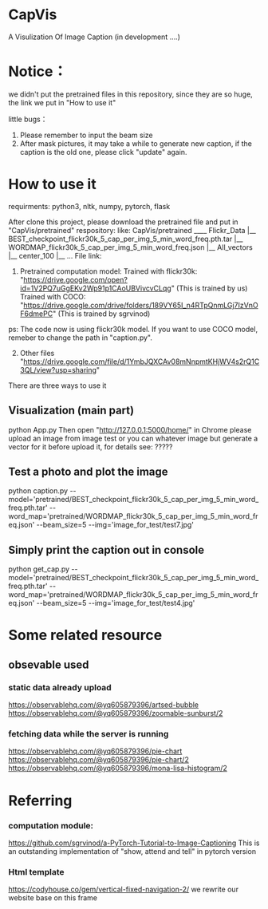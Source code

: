 # CapVis
A Visulization Of Image Caption
(in development ....)

# Notice：
we didn't put the pretrained files in this repository, since they are so huge, the link we put in "How to use it"

little bugs：
1. Please remember to input the beam size
2. After mask pictures, it may take a while to generate new caption, if the caption is the old one, please click "update" again.


# How to use it
requirments: python3,  nltk, numpy, pytorch, flask

After clone this project, please download the pretrained file and put in "CapVis/pretrained" respository:
like:
CapVis/pretrained ____  Flickr_Data
		   |__  BEST_checkpoint_flickr30k_5_cap_per_img_5_min_word_freq.pth.tar
		   |__  WORDMAP_flickr30k_5_cap_per_img_5_min_word_freq.json
		   |__  All_vectors
		   |__  center_100
		   |__  ...
File link:
1. Pretrained computation model:
Trained with flickr30k: "https://drive.google.com/open?id=1V2PQ7uGgEKv2Wp91p1CAoUBVivcvCLqg"    (This is trained by us)
Trained with COCO: "https://drive.google.com/drive/folders/189VY65I_n4RTpQnmLGj7IzVnOF6dmePC"   (This is trained by sgrvinod) 

ps: The code now is using flickr30k model.  If you want to use COCO model, remeber to change the path in "caption.py".

2. Other files
"https://drive.google.com/file/d/1YmbJQXCAv08mNnpmtKHjWV4s2rQ1C3QL/view?usp=sharing"

 
There are three ways to use it 
## Visualization (main part)
python App.py
Then open "http://127.0.0.1:5000/home/" in Chrome
please upload an image from image test or you can whatever image but generate a vector for it before upload it, for details see:
?????

## Test a photo and plot the image
python caption.py --model='pretrained/BEST_checkpoint_flickr30k_5_cap_per_img_5_min_word_freq.pth.tar' --word_map='pretrained/WORDMAP_flickr30k_5_cap_per_img_5_min_word_freq.json' --beam_size=5 --img='image_for_test/test7.jpg'

## Simply print the caption out in console
python get_cap.py --model='pretrained/BEST_checkpoint_flickr30k_5_cap_per_img_5_min_word_freq.pth.tar' --word_map='pretrained/WORDMAP_flickr30k_5_cap_per_img_5_min_word_freq.json' --beam_size=5 --img='image_for_test/test4.jpg'

# Some related resource 
## obsevable used
### static data already upload
https://observablehq.com/@yq605879396/artsed-bubble
https://observablehq.com/@yq605879396/zoomable-sunburst/2

### fetching data while the server is running
https://observablehq.com/@yq605879396/pie-chart
https://observablehq.com/@yq605879396/pie-chart/2
https://observablehq.com/@yq605879396/mona-lisa-histogram/2


# Referring
### computation module:
https://github.com/sgrvinod/a-PyTorch-Tutorial-to-Image-Captioning 
This is an outstanding implementation of "show, attend and tell" in pytorch version

### Html template
https://codyhouse.co/gem/vertical-fixed-navigation-2/ 
we rewrite our website base on this frame
